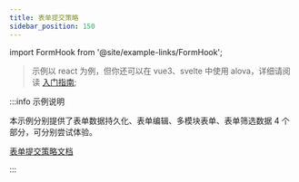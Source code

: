 ```yaml
---
title: 表单提交策略
sidebar_position: 150
---
```


import FormHook from '@site/example-links/FormHook';

> 示例以 react 为例，但你还可以在 vue3、svelte 中使用 alova，详细请阅读 [入门指南](/tutorial/get-started/overview);

<FormHook></FormHook>

:::info 示例说明

本示例分别提供了表单数据持久化、表单编辑、多模块表单、表单筛选数据 4 个部分，可分别尝试体验。

[表单提交策略文档](/tutorial/strategy/useForm)

:::
